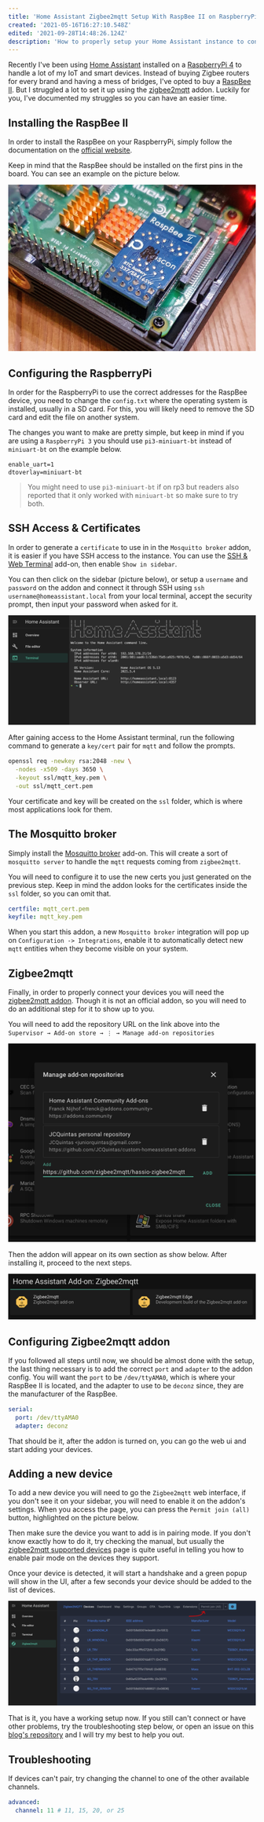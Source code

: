 ```yaml
---
title: 'Home Assistant Zigbee2mqtt Setup With RaspBee II on RaspberryPi'
created: '2021-05-16T16:27:10.548Z'
edited: '2021-09-28T14:48:26.124Z'
description: 'How to properly setup your Home Assistant instance to connect to your Zigbee devices using RaspBee II.'
---
```


Recently I've been using [Home Assistant](https://www.home-assistant.io/) installed on a [RaspberryPi 4](https://www.raspberrypi.org/products/raspberry-pi-4-model-b/) to handle a lot of my IoT and smart devices. Instead of buying Zigbee routers for every brand and having a mess of bridges, I've opted to buy a [RaspBee II](https://phoscon.de/en/raspbee2). But I struggled a lot to set it up using the [zigbee2mqtt](https://www.zigbee2mqtt.io/) addon. Luckily for you, I've documented my struggles so you can have an easier time.

## Installing the RaspBee II

In order to install the RaspBee on your RaspberryPi, simply follow the documentation on the [official website](https://phoscon.de/en/raspbee2/install#connection).

Keep in mind that the RaspBee should be installed on the first pins in the board. You can see an example on the picture below.

![RaspberryPi 4 board with a RaspBee II correctly connected to it](./images/raspbee-ii-install.jpg)

## Configuring the RaspberryPi

In order for the RaspberryPi to use the correct addresses for the RaspBee device, you need to change the `config.txt` where the operating system is installed, usually in a SD card. For this, you will likely need to remove the SD card and edit the file on another system.

The changes you want to make are pretty simple, but keep in mind if you are using a `RaspberryPi 3` you should use `pi3-miniuart-bt` instead of `miniuart-bt` on the example below.

```
enable_uart=1
dtoverlay=miniuart-bt
```

<blockquote>You might need to use <code>pi3-miniuart-bt</code> if on rp3 but readers also reported that it only worked with <code>miniuart-bt</code> so make sure to try both.</blockquote>

## SSH Access & Certificates

In order to generate a `certificate` to use in in the `Mosquitto broker` addon, it is easier if you have SSH access to the instance. You can use the [SSH & Web Terminal](https://github.com/hassio-addons/addon-ssh) add-on, then enable `Show in sidebar`.

You can then click on the sidebar (picture below), or setup a `username` and `password` on the addon and connect it through SSH using `ssh username@homeassistant.local` from your local terminal, accept the security prompt, then input your password when asked for it.

![Example of how the SSH & Web Terminal screen looks like from inside Home Assistant](./images/ssh-and-web-terminal.jpg)

After gaining access to the Home Assistant terminal, run the following command to generate a `key/cert` pair for `mqtt` and follow the prompts.

```bash
openssl req -newkey rsa:2048 -new \
  -nodes -x509 -days 3650 \
  -keyout ssl/mqtt_key.pem \
  -out ssl/mqtt_cert.pem
```

Your certificate and key will be created on the `ssl` folder, which is where most applications look for them.

## The Mosquitto broker

Simply install the [Mosquitto broker](https://github.com/home-assistant/addons/tree/master/mosquitto) add-on. This will create a sort of `mosquitto server` to handle the `mqtt` requests coming from `zigbee2mqtt`.

You will need to configure it to use the new certs you just generated on the previous step. Keep in mind the addon looks for the certificates inside the `ssl` folder, so you can omit that.

```yaml
certfile: mqtt_cert.pem
keyfile: mqtt_key.pem
```

When you start this addon, a new `Mosquitto broker` integration will pop up on `Configuration -> Integrations`, enable it to automatically detect new `mqtt` entities when they become visible on your system.

## Zigbee2mqtt

Finally, in order to properly connect your devices you will need the [zigbee2mqtt addon](https://github.com/zigbee2mqtt/hassio-zigbee2mqtt). Though it is not an official addon, so you will need to do an additional step for it to show up to you.

You will need to add the repository URL on the link above into the `Supervisor → Add-on store → ⋮ → Manage add-on repositories`

![Screen of the Home Assistant "Manage add-on repositories" popup with the zigbee2mqtt addon url filled](./images/add-hassio-zigbee2mqtt-repository.png)

Then the addon will appear on its own section as show below. After installing it, proceed to the next steps.

![Home Assistant addon section showing both the regular and edge versions of the addon](./images/zigbee2mqtt-addon.png)

## Configuring Zigbee2mqtt addon

If you followed all steps until now, we should be almost done with the setup, the last thing necessary is to add the correct `port` and `adapter` to the addon config. You will want the `port` to be `/dev/ttyAMA0`, which is where your RaspBee II is located, and the adapter to use to be `deconz` since, they are the manufacturer of the RaspBee.

```yaml
serial:
  port: /dev/ttyAMA0
  adapter: deconz
```

That should be it, after the addon is turned on, you can go the web ui and start adding your devices.

## Adding a new device

To add a new device you will need to go the `Zigbee2mqtt` web interface, if you don't see it on your sidebar, you will need to enable it on the addon's settings. When you access the page, you can press the `Permit join (all)` button, highlighted on the picture below.

Then make sure the device you want to add is in pairing mode. If you don't know exactly how to do it, try checking the manual, but usually the [zigbee2mqtt supported devices](https://www.zigbee2mqtt.io/information/supported_devices.html) page is quite useful in telling you how to enable pair mode on the devices they support.

Once your device is detected, it will start a handshake and a green popup will show in the UI, after a few seconds your device should be added to the list of devices.

![Zigbee2mqtt web interface with a red arrow pointing to the "Permit join (all)" button](./images/permit-join.png)

That is it, you have a working setup now. If you still can't connect or have other problems, try the troubleshooting step below, or open an issue on this [blog's repository](https://github.com/JCQuintas/mind-components/issues) and I will try my best to help you out.

## Troubleshooting

If devices can't pair, try changing the channel to one of the other available channels.

```yaml
advanced:
  channel: 11 # 11, 15, 20, or 25
```
